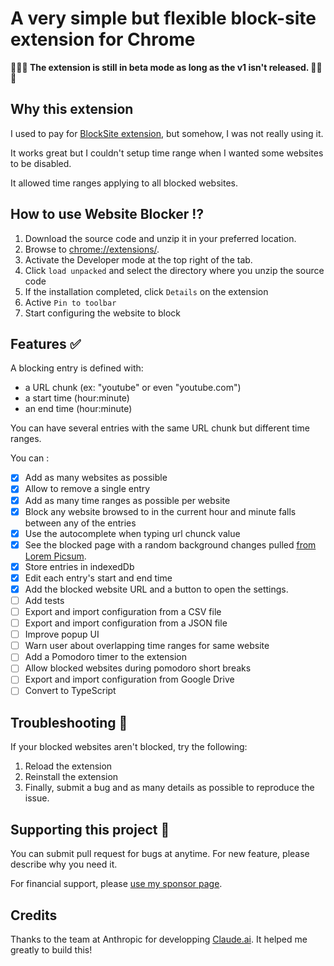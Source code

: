# A very simple but flexible block-site extension for Chrome

**🚨🚨🚨 The extension is still in beta mode as long as the v1 isn't released. 🚨🚨🚨**

## Why this extension

I used to pay for [BlockSite extension](https://blocksite.co/), but somehow, I was not really using it.

It works great but I couldn't setup time range when I wanted some websites to be disabled.

It allowed time ranges applying to all blocked websites.

## How to use Website Blocker ⁉️

1. Download the source code and unzip it in your preferred location.
2. Browse to [chrome://extensions/](chrome://extensions/).
3. Activate the Developer mode at the top right of the tab.
4. Click `load unpacked` and select the directory where you unzip the source code
5. If the installation completed, click `Details` on the extension
6. Active `Pin to toolbar`
7. Start configuring the website to block

## Features ✅

A blocking entry is defined with:

- a URL chunk (ex: "youtube" or even "youtube.com")
- a start time (hour:minute)
- an end time (hour:minute)

You can have several entries with the same URL chunk but different time ranges.

You can :

- [x] Add as many websites as possible
- [x] Allow to remove a single entry
- [x] Add as many time ranges as possible per website
- [x] Block any website browsed to in the current hour and minute falls between any of the entries
- [x] Use the autocomplete when typing url chunck value
- [x] See the blocked page with a random background changes pulled [from Lorem Picsum](https://picsum.photos/).
- [x] Store entries in indexedDb
- [x] Edit each entry's start and end time
- [x] Add the blocked website URL and a button to open the settings.
- [ ] Add tests
- [ ] Export and import configuration from a CSV file
- [ ] Export and import configuration from a JSON file
- [ ] Improve popup UI
- [ ] Warn user about overlapping time ranges for same website
- [ ] Add a Pomodoro timer to the extension
- [ ] Allow blocked websites during pomodoro short breaks
- [ ] Export and import configuration from Google Drive
- [ ] Convert to TypeScript

## Troubleshooting 🐞

If your blocked websites aren't blocked, try the following:

1. Reload the extension
2. Reinstall the extension
3. Finally, submit a bug and as many details as possible to reproduce the issue.

## Supporting this project 🙋

You can submit pull request for bugs at anytime. For new feature, please describe why you need it.

For financial support, please [use my sponsor page](https://iamjeremie.me/page/sponsor-me/?utm_source=GitHub&utm_medium=social).

## Credits

Thanks to the team at Anthropic for developping [Claude.ai](https://claude.ai?utm_source=Thank%2Dyou%2DAnthropic%2DTeam&utm_medium=social). It helped me greatly to build this!

